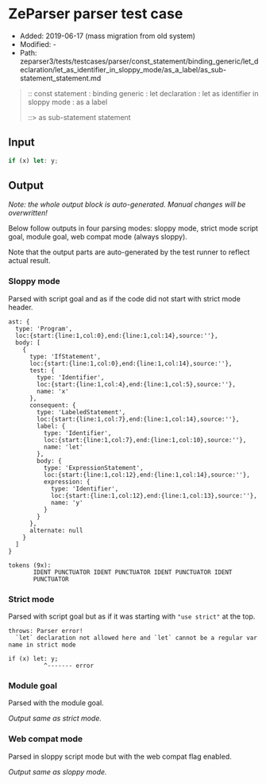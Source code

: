# ZeParser parser test case

- Added: 2019-06-17 (mass migration from old system)
- Modified: -
- Path: zeparser3/tests/testcases/parser/const_statement/binding_generic/let_declaration/let_as_identifier_in_sloppy_mode/as_a_label/as_sub-statement_statement.md

> :: const statement : binding generic : let declaration : let as identifier in sloppy mode : as a label
>
> ::> as sub-statement statement

## Input

`````js
if (x) let: y;
`````

## Output

_Note: the whole output block is auto-generated. Manual changes will be overwritten!_

Below follow outputs in four parsing modes: sloppy mode, strict mode script goal, module goal, web compat mode (always sloppy).

Note that the output parts are auto-generated by the test runner to reflect actual result.

### Sloppy mode

Parsed with script goal and as if the code did not start with strict mode header.

`````
ast: {
  type: 'Program',
  loc:{start:{line:1,col:0},end:{line:1,col:14},source:''},
  body: [
    {
      type: 'IfStatement',
      loc:{start:{line:1,col:0},end:{line:1,col:14},source:''},
      test: {
        type: 'Identifier',
        loc:{start:{line:1,col:4},end:{line:1,col:5},source:''},
        name: 'x'
      },
      consequent: {
        type: 'LabeledStatement',
        loc:{start:{line:1,col:7},end:{line:1,col:14},source:''},
        label: {
          type: 'Identifier',
          loc:{start:{line:1,col:7},end:{line:1,col:10},source:''},
          name: 'let'
        },
        body: {
          type: 'ExpressionStatement',
          loc:{start:{line:1,col:12},end:{line:1,col:14},source:''},
          expression: {
            type: 'Identifier',
            loc:{start:{line:1,col:12},end:{line:1,col:13},source:''},
            name: 'y'
          }
        }
      },
      alternate: null
    }
  ]
}

tokens (9x):
       IDENT PUNCTUATOR IDENT PUNCTUATOR IDENT PUNCTUATOR IDENT
       PUNCTUATOR
`````

### Strict mode

Parsed with script goal but as if it was starting with `"use strict"` at the top.

`````
throws: Parser error!
  `let` declaration not allowed here and `let` cannot be a regular var name in strict mode

if (x) let: y;
          ^------- error
`````


### Module goal

Parsed with the module goal.

_Output same as strict mode._

### Web compat mode

Parsed in sloppy script mode but with the web compat flag enabled.

_Output same as sloppy mode._
